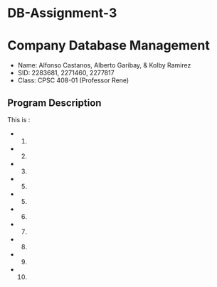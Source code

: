 # DB-Assignment-3
# Company Database Management 
* Name: Alfonso Castanos, Alberto Garibay, & Kolby Ramirez
* SID: 2283681, 2271460, 2277817
* Class: CPSC 408-01 (Professor Rene)

## Program Description
This is :
*  1)
*  2)
*  3)
*  5)
*  5)
*  6)
*  7)
*  8)
*  9)
*  10)
